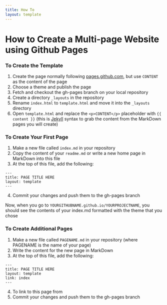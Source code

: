 ```yaml
---
title: How To
layout: template
--- 
```


# How to Create a Multi-page Website using Github Pages

### To Create the Template
1. Create the page normally following [pages.github.com](https://pages.github.com), but use `CONTENT` as the content of the page
2. Choose a theme and publish the page
3. Fetch and checkout the gh-pages branch on your local repository
4. Create a directory `_layouts` in the repository
5. Rename `index.html` to `template.html` and move it into the `_layouts` directory
6. Open `template.html` and replace the `<p>CONTENT</p>` placeholder with `{{ content }}` (this is [Jekyll](https://jekyllrb.com) syntax to grab the content from the MarkDown pages you will create)

### To Create Your First Page
1. Make a new file called `index.md` in your repository
2. Copy the content of your `readme.md` or write a new home page in MarkDown into this file
3. At the top of this file, add the following:
```
---
title: PAGE TITLE HERE
layout: template
--- 
```
4. Commit your changes and push them to the gh-pages branch

Now, when you go to `YOURGITHUBNAME.github.io/YOURPROJECTNAME`, you should see the contents of your index.md formatted with the theme that you chose

### To Create Additional Pages
1. Make a new file called `PAGENAME.md` in your repository (where PAGENAME is the name of your page)
2. Write the content for the new page in MarkDown
3. At the top of this file, add the following:
```
---
title: PAGE TITLE HERE
layout: template
link: index
--- 
```
4. To link to this page from 
4. Commit your changes and push them to the gh-pages branch